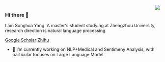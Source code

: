 <img align="right" src="https://github-readme-stats.vercel.app/api?username=suprityoung&show_icons=true" />

### Hi there 👋

I am Songhua Yang. A master's student studying at Zhengzhou University, research direction is natural language processing. 

[Google Scholar](https://scholar.google.com/citations?user=uGBdAbgAAAAJ&hl=zh-CN)   [Zhihu](https://www.zhihu.com/people/tou-kao-liao-sui-yue)

- 🔭 I’m currently working on NLP+Medical and Sentimeny Analysis, with particular focuses on Large Language Model.
